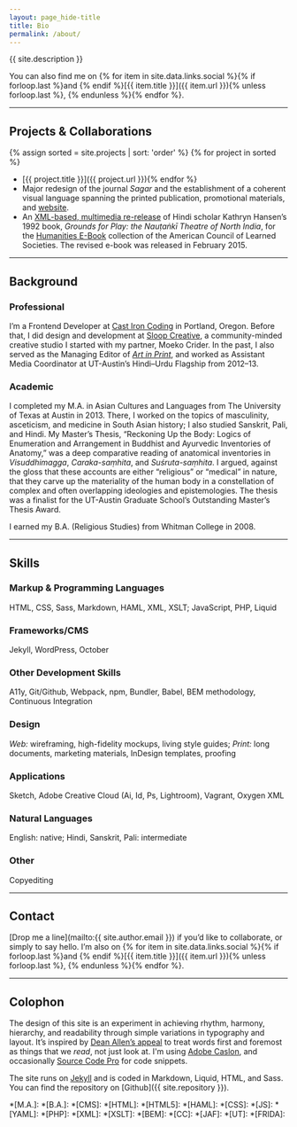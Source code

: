 ```yaml
---
layout: page_hide-title
title: Bio
permalink: /about/
---
```


{{ site.description }}

You can also find me on {% for item in site.data.links.social %}{% if forloop.last %}and {% endif %}[{{ item.title }}]({{ item.url }}){% unless forloop.last %}, {% endunless %}{% endfor %}.

---

## Projects & Collaborations
{% assign sorted = site.projects | sort: 'order' %}
{% for project in sorted %}
* [{{ project.title }}]({{ project.url }}){% endfor %}
* Major redesign of the journal *Sagar* and the establishment of a coherent visual language spanning the printed publication, promotional materials, and [website](http://sagarjournal.org).
* An [XML-based, multimedia re-release](https://quod.lib.umich.edu/cgi/t/text/text-idx?c=acls;cc=acls;view=toc;idno=heb90059.0001.001;rgn=full%20text) of Hindi scholar Kathryn Hansen’s 1992 book, *Grounds for Play: the Nauṭaṅkī Theatre of North India*, for the [Humanities E-Book](http://www.humanitiesebook.org/) collection of the American Council of Learned Societies. The revised e-book was released in February 2015.

---

## Background

### Professional
I’m a Frontend Developer at [Cast Iron Coding](http://castironcoding.com/) in Portland, Oregon. Before that, I did design and development at [Sloop Creative](http://www.sloopcreative.com/), a community-minded creative studio I started with my partner, Moeko Crider. In the past, I also served as the Managing Editor of [*Art in Print*](http://artinprint.org), and worked as Assistant Media Coordinator at UT-Austin’s Hindi–Urdu Flagship from 2012–13.

### Academic
I completed my M.A. in Asian Cultures and Languages from The University of Texas at Austin in 2013. There, I worked on the topics of masculinity, asceticism, and medicine in South Asian history; I also studied Sanskrit, Pali, and Hindi. My Master’s Thesis, “Reckoning Up the Body: Logics of Enumeration and Arrangement in Buddhist and Ayurvedic Inventories of Anatomy,” was a deep comparative reading of anatomical inventories in *Visuddhimagga*, *Caraka-saṃhita*, and *Suśruta-saṃhita*. I argued, against the gloss that these accounts are either “religious” or “medical” in nature, that they carve up the materiality of the human body in a constellation of complex and often overlapping ideologies and epistemologies. The thesis was a finalist for the UT-Austin Graduate School’s Outstanding Master’s Thesis Award.

I earned my B.A. (Religious Studies) from Whitman College in 2008.

---

## Skills

### Markup & Programming Languages
HTML, CSS, Sass, Markdown, HAML, XML, XSLT; JavaScript, PHP, Liquid

### Frameworks/CMS
Jekyll, WordPress, October

### Other Development Skills
A11y, Git/Github, Webpack, npm, Bundler, Babel, BEM methodology, Continuous Integration

### Design
*Web:* wireframing, high-fidelity mockups, living style guides; *Print:* long documents, marketing materials, InDesign templates, proofing

### Applications
Sketch, Adobe Creative Cloud (Ai, Id, Ps, Lightroom), Vagrant, Oxygen XML

### Natural Languages
English: native; Hindi, Sanskrit, Pali: intermediate

### Other
Copyediting

---

## Contact
[Drop me a line](mailto:{{ site.author.email }}) if you’d like to collaborate, or simply to say hello. I’m also on {% for item in site.data.links.social %}{% if forloop.last %}and {% endif %}[{{ item.title }}]({{ item.url }}){% unless forloop.last %}, {% endunless %}{% endfor %}.

---

## Colophon
The design of this site is an experiment in achieving rhythm, harmony, hierarchy, and readability through simple variations in typography and layout. It’s inspired by [Dean Allen’s appeal](https://web.archive.org/web/20010409223650/http:/www.textism.com:80/resources/index.html?id=7) to treat words first and foremost as things that we *read*, not just look at. I'm using [Adobe Caslon](https://typekit.com/fonts/adobe-caslon), and occasionally [Source Code Pro](https://typekit.com/fonts/source-code-pro) for code snippets.

The site runs on [Jekyll](https://jekyllrb.com/) and is coded in Markdown, Liquid, HTML, and Sass. You can find the repository on [Github]({{ site.repository }}).

*[M.A.]:
*[B.A.]:
*[CMS]:
*[HTML]:
*[HTML5]:
*[HAML]:
*[CSS]:
*[JS]:
*[YAML]:
*[PHP]:
*[XML]:
*[XSLT]:
*[BEM]:
*[CC]:
*[JAF]:
*[UT]:
*[FRIDA]:
